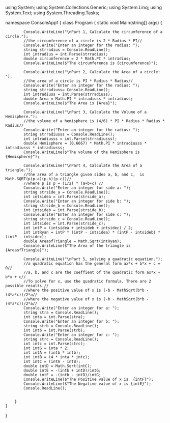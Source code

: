 using System;
using System.Collections.Generic;
using System.Linq;
using System.Text;
using System.Threading.Tasks;

namespace ConsoleApp1
{
    class Program
    {
        static void Main(string[] args)
        {

            Console.WriteLine("\nPart 1, Calculate the circumference of a circle.");
            //the circumference of a circle is 2 * Radius * PI//
            Console.Write("Enter an integer for the radius: ");
            string strradius = Console.ReadLine();
            int intradius = int.Parse(strradius);
            double circumference = 2 * Math.PI * intradius;
            Console.WriteLine($"The circumference is {circumference}");

            Console.WriteLine("\nPart 2, Calculate the Area of a circle: ");
            //the area of a circle is PI * Radius * Radius//
            Console.Write("Enter an integer for the radius: ");
            string strradiuss= Console.ReadLine();
            int intradiuss = int.Parse(strradiuss);
            double Area = Math.PI * intradiuss * intradiuss;
            Console.WriteLine($"The Area is {Area}");

            Console.WriteLine("\nPart 3, Calculate the Volume of a Hemisphere.");
            //the volume of a hemisphere is (4/6) * PI * Radius * Radius * Radius//
            Console.Write("Enter an integer for the radius: ");
            string strradiusss = Console.ReadLine();
            int intradiusss = int.Parse(strradiusss);
            double Hemisphere = (0.6667) * Math.PI * intradiusss * intradiusss * intradiusss;
            Console.WriteLine($"The volume of the Hemisphere is {Hemisphere}");

            Console.WriteLine("\nPart 4, Calculate the Area of a triangle.");
            //the area of a triangle given sides a, b, and c,  is Math.SQRT(p(p-a)(p-b)(p-c))//
            //where p is p = (1/2) * (a+b+c) //
            Console.Write("Enter an integer for side a: ");
            string strside_a = Console.ReadLine();
            int intsidea = int.Parse(strside_a);
            Console.Write("Enter an integer for side b: ");
            string strside_b = Console.ReadLine();
            int intsideb = int.Parse(strside_b);
            Console.Write("Enter an integer for side c: ");
            string strside_c = Console.ReadLine();
            int intsidec = int.Parse(strside_c);
            int intP = (intsidea + intsideb + intsidec) / 2;
            int intRyan = intP * (intP - intsidea) * (intP - intsideb) * (intP - intsidec);
            double AreaofTriangle = Math.Sqrt(intRyan);
            Console.WriteLine($"The Area of the triangle is {AreaofTriangle}");

            Console.WriteLine("\nPart 5, solving a quadratic equation.");
            //a quadratic equation has the general form ax*x + b*x + c = 0//
            //a, b, and c are the coeffient of the quadratic form ax*x + b*x + c//
            //To solve for x, use the quadratic formula. There are 2 possible results.//
            //where the positive value of x is (-b - MathSqrt(b*b - (4*a*c))/2*a//
            //where the negative value of x is (-b - MathSqrt(b*b - (4*a*c))/2*a//
            Console.Write("Enter an integer for a: ");
            string stra = Console.ReadLine();
            int inta = int.Parse(stra);
            Console.Write("Enter an integer for b: ");
            string strb = Console.ReadLine();
            int intb = int.Parse(strb);
            Console.Write("Enter an integer for c: ");
            string strc = Console.ReadLine();
            int intc = int.Parse(strc);
            int intG = inta * 2;
            int intA = (intb * intb);
            int intB = (4 * inta * intc);
            int intC = (intA - intB);
            double intD = Math.Sqrt(intC);
            double intE = -(intb + intD)/intG;
            double intF = -(intb - intD)/intG;
            Console.WriteLine($"The Positive value of x is  {intF}");
            Console.WriteLine($"The Negative value of x is {intE}");
            Console.ReadLine();


        }
    }
}
